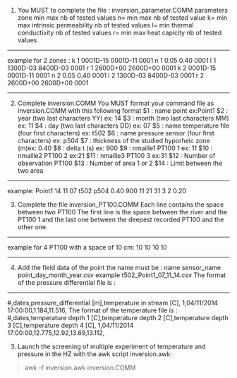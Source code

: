 
1) You MUST to complete the file : inversion_parameter.COMM
parameters zone min max nb of tested values
n= min max  nb of tested value
k= min max intrinsic permeability nb of tested values
l= min thermal conductivity nb of tested values
r= min max heat capicity  nb of tested values
-----------------------------------
example for 2 zones :
k 1 0001D-15 0001D-11 0001
n 1 0.05 0.40 0001
l 1 1300D-03 8400D-03 0001
r 1 2600D+00 2600D+00  0001
k 2 0001D-15 0001D-11 0001
n 2 0.05 0.40 0001
l 2 1300D-03 8400D-03 0001
r 2 2600D+00 2600D+00  0001

_____________________________________________________________________________________________________________________________


2) Complete inversion.COMM
You MUST format your command file as inversion.COMM with this following format
 $1 : name point ex:Point1
 $2 : year (two last characters YY) ex: 14
 $3 : month (two last characters MM) ex:  11
 $4 : day (two last characters DD) ex: 07
 $5 : name temperature file (four first characters) ex: t502
 $6 : name pressure sensor (four first characters) ex: p504
 $7 : thickness of the studied hyporheic zone (m)ex: 0.40
 $8 : delta t (s) ex: 900
 $9 : nmaille1 PT100 1 ex: 11
 $10 : nmaille2 PT100 2 ex:21
 $11 : nmaille3 PT100 3 ex:31
 $12 : Number of observation PT100
 $13 : Number of area 1 or 2
 $14 : Limit between the two area

------------------------------------
example:
Point1 14 11 07 t502 p504 0.40 900 11 21 31 3 2 0.20

3) Complete the file
inversion_PT100.COMM
Each line contains the space between two PT100
The first line is the space between the river and the PT100 1 and the last one between the deepest recorded PT100 and the other one.
------------------------------------
example for 4 PT100 with a space of 10 cm:
10
10
10
10
_____________________________________________________________________________________________________________________________

4) Add the field data of the point the name must be :
name sensor_name point_day_month_year.csv example t502_Point1_07_11_14.csv
The format of the pressure differential file is :
-------------------------------------
#,dates,pressure_differential [m],temperature in stream [C],
1,04/11/2014 17:00:00,1.184,11.516,
The format of the temperature file is :
#,dates,temperature depth 1 [C],temperature depth 2 [C],temperature depth 3 [C],temperature depth 4 [C],
1,04/11/2014 17:00:00,12.775,12.92,13.69,13.112,


3) Launch the screening of multiple experiment of temperature and pressure in the HZ with the awk script inversion.awk:
> awk -f inversion.awk inversion.COMM

